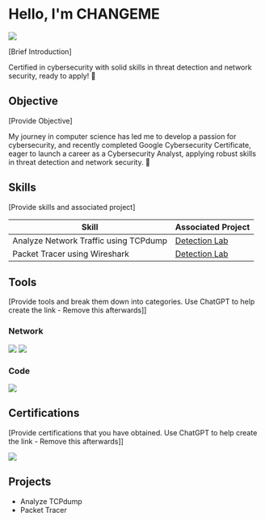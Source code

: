 # Hello, I'm CHANGEME
<a href="https://www.linkedin.com/in/riddhi-vekaria-308502226/"><img src="https://img.shields.io/badge/-LinkedIn-0072b1?&style=for-the-badge&logo=linkedin&logoColor=white" /></a>

[Brief Introduction]

Certified in cybersecurity with solid skills in threat detection and network security, ready to apply! 🚀

## Objective
[Provide Objective]

My journey in computer science has led me to develop a passion for cybersecurity, and  recently completed Google Cybersecurity Certificate, eager to launch a career as a Cybersecurity Analyst, applying robust skills in threat detection and network security. 🚀

## Skills
[Provide skills and associated project]

| Skill                                         | Associated Project         |
|-----------------------------------------------|----------------------------|
| Analyze Network Traffic using TCPdump         | <a href="https://coursera.org/share/da67d463bbafa4d032731445264cf741">Detection Lab</a>|
| Packet Tracer using Wireshark                 | <a href="https://coursera.org/share/14e19ba2a760ccddb99b5013865f4ff3">Detection Lab</a>|

## Tools
[Provide tools and break them down into categories. Use ChatGPT to help create the link - Remove this afterwards]]

### Network
<div>
    <img src="https://img.shields.io/badge/-Wireshark-1679A7?&style=for-the-badge&logo=Wireshark&logoColor=white" />
    <a href="https://www.netacad.com/courses/cisco-packet-tracer" target="_blank">
    <img src="https://img.shields.io/badge/-Cisco%20Packet%20Tracer-1E74B9?&style=for-the-badge&logo=cisco&logoColor=white" />
</a>
</div>

### Code
<div>
     <a href="https://code.visualstudio.com/" target="_blank">
    <img src="https://img.shields.io/badge/-Visual%20Studio%20Code-007ACC?&style=for-the-badge&logo=visualstudiocode&logoColor=white" />
</a>

</div>


## Certifications
[Provide certifications that you have obtained. Use ChatGPT to help create the link - Remove this afterwards]]
<div>
<a href="https://coursera.org/share/563116b0498aa373097e93878df181c4" target="_blank">
    <img src="https://img.shields.io/badge/-Google%20Cybersecurity%20Certificate-4285F4?&style=for-the-badge&logo=google&logoColor=white" />
</a>

</div>

## Projects
- Analyze TCPdump
- Packet Tracer
